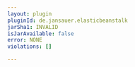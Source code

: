 ```yaml
---
layout: plugin
pluginId: de.jansauer.elasticbeanstalk
jarSha1: INVALID
isJarAvailable: false
error: NONE
violations: []

---
```

